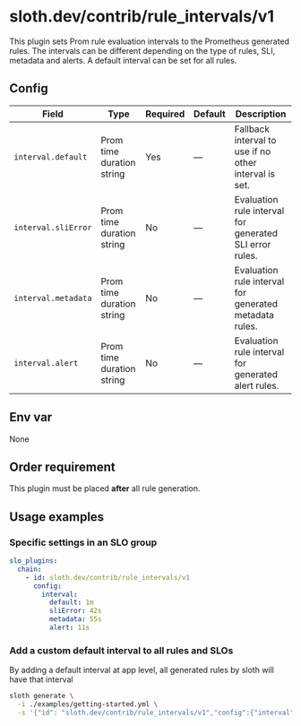 # sloth.dev/contrib/rule_intervals/v1

This plugin sets Prom rule evaluation intervals to the Prometheus generated rules. The intervals can be different depending on the type of rules, SLI, metadata and alerts. A default interval can be set for all rules.

## Config

| Field             | Type                     | Required | Default | Description                                                       |
|-------------------|--------------------------|----------|---------|-------------------------------------------------------------------|
| `interval.default` | Prom time duration string  | Yes      | —       | Fallback interval to use if no other interval is set.             |
| `interval.sliError`| Prom time duration string  | No       | —       | Evaluation rule interval for generated SLI error rules.           |
| `interval.metadata`| Prom time duration string  | No       | —       | Evaluation rule interval for generated metadata rules.            |
| `interval.alert`   | Prom time duration string  | No       | —       | Evaluation rule interval for generated alert rules.               |

## Env var

None

## Order requirement

This plugin must be placed **after** all rule generation.

## Usage examples

### Specific settings in an SLO group

```yaml
slo_plugins:
  chain:
    - id: sloth.dev/contrib/rule_intervals/v1
      config:
        interval:
          default: 1m
          sliError: 42s
          metadata: 55s
          alert: 11s
```

### Add a custom default interval to all rules and SLOs

By adding a default interval at app level, all generated rules by sloth will have that interval

```bash
sloth generate \
  -i ./examples/getting-started.yml \
  -s '{"id": "sloth.dev/contrib/rule_intervals/v1","config":{"interval": {"default":"2m"}}}'
```
